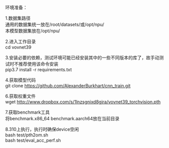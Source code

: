 环境准备：  

1.数据集路径  
通用的数据集统一放在/root/datasets/或/opt/npu/  
本模型数据集放在/opt/npu/  

2.进入工作目录  
cd vovnet39  

3.安装必要的依赖，测试环境可能已经安装其中的一些不同版本的库了，故手动测试时不推荐使用该命令安装  
pip3.7 install -r requirements.txt 

4.获取模型代码  
git clone https://github.com/AlexanderBurkhart/cnn_train.git

6.获取权重文件  
wget http://www.dropbox.com/s/1lnzsgnixd8gjra/vovnet39_torchvision.pth  

7.获取benchmark工具  
将benchmark.x86_64 benchmark.aarch64放在当前目录  

8.310上执行，执行时确保device空闲  
bash test/pth2om.sh  
bash test/eval_acc_perf.sh  
